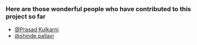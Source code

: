 ### Here are those wonderful people who have contributed to this project so far

 - [@Prasad Kulkarni](https://github.com/Prasad2001sk)
 - [@shinde pallavi](https://github.com/shindepallavi1809)
